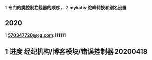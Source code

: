 1 **专门的类控制拦截器的顺序，**
2 **mybatis:驼峰转换和别名设置**

## 2020 

1 **570347720@qq.com:111111**


## 1 进度 经纪机构/博客模块/错误控制器 20200418